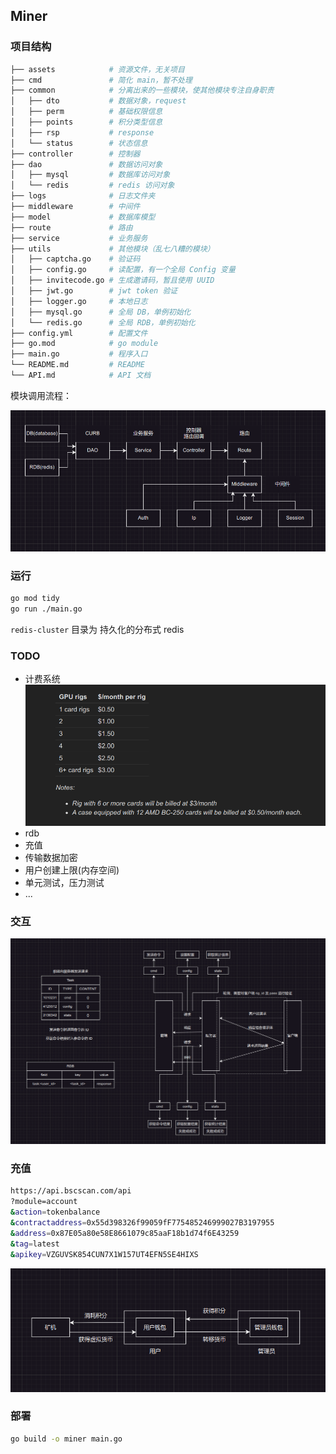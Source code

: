 ## Miner

### 项目结构

```sh
├── assets            # 资源文件，无关项目
├── cmd               # 简化 main，暂不处理
├── common            # 分离出来的一些模块，使其他模块专注自身职责
│   ├── dto           # 数据对象，request
│   ├── perm          # 基础权限信息
│   ├── points        # 积分类型信息
│   ├── rsp           # response
│   └── status        # 状态信息
├── controller        # 控制器
├── dao               # 数据访问对象
│   ├── mysql         # 数据库访问对象
│   └── redis         # redis 访问对象
├── logs              # 日志文件夹
├── middleware        # 中间件
├── model             # 数据库模型
├── route             # 路由
├── service           # 业务服务
├── utils             # 其他模块（乱七八糟的模块）
│   ├── captcha.go    # 验证码
│   ├── config.go     # 读配置，有一个全局 Config 变量
│   ├── invitecode.go # 生成邀请码，暂且使用 UUID
│   ├── jwt.go        # jwt token 验证
│   ├── logger.go     # 本地日志
│   ├── mysql.go      # 全局 DB，单例初始化
│   └── redis.go      # 全局 RDB，单例初始化
├── config.yml        # 配置文件
├── go.mod            # go module
├── main.go           # 程序入口
└── README.md         # README
└── API.md            # API 文档 
```

模块调用流程：

![](./assets/flow.png)

### 运行

```sh
go mod tidy
go run ./main.go
```

`redis-cluster` 目录为 持久化的分布式 redis

### TODO

- 计费系统
    ![](./assets/p1.png)
- rdb
- 充值
- 传输数据加密
- 用户创建上限(内存空间)
- 单元测试，压力测试
- ...


### 交互

![](./assets/interact.png)

### 充值

```sh
https://api.bscscan.com/api
?module=account
&action=tokenbalance
&contractaddress=0x55d398326f99059fF775485246999027B3197955
&address=0x87E05a80e58E8661079c85aaF18b1d74f6E43259
&tag=latest
&apikey=VZGUVSK854CUN7X1W157UT4EFN5SE4HIXS
```

![](./assets/recharge.png)


### 部署

```sh
go build -o miner main.go
```
